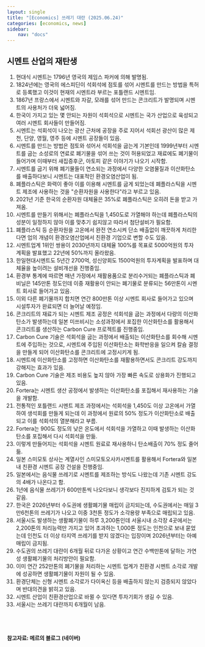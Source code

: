 ```yaml
---
layout: single
title: "[Economics] 쓰레기 대란 (2025.06.24)"
categories: [economics, news]
sidebar:
    nav: "docs"
---
```


## 시멘트 산업의 재탄생
1. 현대식 시멘트는 1796년 영국의 제임스 파커에 의해 발명됨.
1. 1824년에는 영국의 에스피딘이 석회석에 점토를 섞어 시멘트를 만드는 방법을 특허로 등록했고 이것이 현재의 시멘트라 부르는 포틀랜드 시멘트임.
1. 1867년 프랑스에서 시멘트와 자갈, 모래를 섞어 만드는 콘크리트가 발명되며 시멘트의 사용처가 더욱 넓어짐.
1. 한국이 가지고 있는 몇 안되는 자원이 석회석으로 시멘트는 국가 산업으로 육성되고 여러 시멘트 회사들이 만들어짐.
1. 시멘트는 석회석이 나오는 광산 근처에 공장을 주로 지어서 석회선 광산이 많은 제천, 단양, 영월, 영주 등에 시멘트 공장들이 있음.
1. 시멘트를 만드는 방법은 점토와 섞어서 석회석을 굽는게 기본인데 1999년부터 시멘트를 굽는 소성로의 연료로 폐기물을 섞어 쓰는 것이 허용되었고 재료에도 폐기물이 들어가며 이때부터 새집증후군, 아토피 같은 이야기가 나오기 시작함.
1. 시멘트를 굽기 위해 폐기물들이 연소되는 과정에서 다양한 오염물질과 이산화탄소를 배출하다보니 시멘트는 대표적인 환경오염산업이 됨.
1. 폐플라스틱은 화력이 좋아 이를 이용해 시멘트를 굽게 되었는데 폐플라스틱을 시멘트 제조에 사용하는 것을 "순환자원을 사용한다"라고 부르고 있음.
1. 2021년 기준 한국의 순환자원 대체율은 35%로 폐플라스틱은 오히려 돈을 받고 가져옴.
1. 시멘트를 만들기 위해서는 폐플라스틱을 1,450도로 가열해야 하는데 폐플라스틱의 성분이 일정하지 않아 이를 맞추기 쉽지않고 따라서 첨단설비가 필요함.
1. 폐플라스틱 등 순환자원을 고온에서 완전 연소시켜 단소 배출없이 깨끗하게 처리한다면 업의 개념이 환경오염산업에서 친환경 기업으로 변할 수도 있음.
1. 시멘트업계 1위인 쌍용이 2030년까지 대체율 100%를 목표로 5000억원의 투자 계획을 발표했고 22년에 50%까지 올라왔음.
1. 한일현대시멘트도 5년간 2700억, 성신양회도 1500억원의 투자계획을 발표하며 대체율을 높이려는 설비개선을 진행중임.
1. 환경부 통계에 따르면 매년 가정에서 재활용품으로 분리수거되는 폐플라스틱과 폐비닐은 145만톤 정도인데 이중 재활용이 안되는 폐기물로 분류되는 56만톤이 시멘트 회사로 들어가고 있음.
1. 이외 다른 폐기물까지 합치면 연간 800만톤 이상 시멘트 회사로 들어가고 있으며 시설투자가 완료되면 더 늘어날 예정임.
1. 콘크리트의 재료가 되는 시멘트 제조 공정은 석회석을 굽는 과정에서 다량의 이산화탄소가 발생하는데 일본 미쓰비시는 소성과정에서 포집한 이산화탄소를 활용해서 콘크리트를 생산하는 Carbon Cure 프로젝트를 진행중임.
1. Carbon Cure 기술은 석회석을 굽는 과정에서 배출되는 이산화탄소를 회수해 시멘트에 주입하는 것으로, 시멘트에 주입된 이산화탄소는 화학반응을 일으켜 칼슘 결정을 만들게 되어 이산화탄소를 콘크리트에 고정시키게 됨.
1. 시멘트에 이산화탄소를 고정하면 이산화탄소를 재활용하면서도 콘크리트 강도까지 강해지는 효과가 있음.
1. Carbon Cure 기술은 제조 비용도 높지 않아 가장 빠른 속도로 상용화가 진행되고 있음.
1. Fortera는 시멘트 생산 공정에서 발생하는 이산화탄소를 포집해서 재사용하는 기술을 개발함.
1. 전통적인 포틀랜드 시멘트 제조 과정에서는 석회석을 1,450도 이상 고온에서 가열하여 생석회를 만들게 되는데 이 과정에서 원료의 50% 정도가 이산화탄소로 배출되고 이를 석회석의 열분해라고 부름.
1. Fortera는 900도 정도의 낮은 온도에서 석회석을 가열하고 이때 발생하는 이산화탄소를 포집해서 다시 석회석을 만듦.
1. 이렇게 만들어지는 석회석을 시멘트 원료로 재사용하니 탄소배출이 70% 정도 줄어듦.
1. 일본 스미모토 상사는 계열사인 스미모토오사카시멘트를 활용해서 Fortera와 일본 내 친환경 시멘트 공장 건설을 진행중임.
1. 일본에서는 음식물 쓰레기로 시멘트를 제조하는 방식도 나왔는데 기존 시멘트 강도의 4배가 나온다고 함.
1. 1년에 음식물 쓰레기가 600만톤씩 나오다보니 생각보다 진지하게 검토가 되는 것 같음.
1. 한국은 2026년부터 수도권에 생활폐기물 매립이 금지되는데, 수도권에서는 매일 3만6천톤의 쓰레기가 나오고 이중 3천톤 정도가 소각용량 부족으로 매립되고 있음.
1. 서울시도 발생하는 생활폐기물이 하루 3,200톤인데 서울시내 소각장 4곳에서는 2,200톤의 처리능력만 가지고 있어 초과하는 1,000톤 정도는 인천으로 보내 묻었는데 인천도 더 이상 타지역 쓰레기를 받지 않겠다는 입장이며 2026년부터는 아예 매립이 금지됨.
1. 수도권의 쓰레기 대란이 6개월 뒤로 다가온 상황이고 연간 수백만톤에 달하는 가연성 생활폐기물의 처리방안이 필요함.
1. 이미 연간 252만톤의 폐기물을 처리하는 시멘트 업계가 친환경 시멘트 소각로 개발에 성공하면 생활폐기물이 자원이 될 수 있음.
1. 환경단체는 신형 시멘트 소각로가 다이옥신 등을 배출하지 않는지 검증되지 않았다며 반대의견을 밝히고 있음.
1. 시멘트 산업이 친환경산업으로 바뀔 수 있다면 투자기회가 생길 수 있음.
1. 서울시는 쓰레기 대란까지 6개월이 남음.


<br/>
<br/>

#### 참고자료: 메르의 블로그 (네이버)